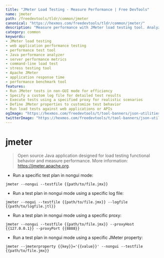 ```yaml
---
title: "JMeter Load Testing - Measure Performance | Free DevTools"
name: jmeter
path: /freedevtools/tldr/common/jmeter
canonical: "https://hexmos.com/freedevtools/tldr/common/jmeter/"
description: "Measure performance with JMeter load testing tool. Analyze web application performance and identify bottlenecks effortlessly. Free online tool, no registration required."
category: common
keywords:
- JMeter load testing
- web application performance testing
- performance test tool
- Java performance analyzer
- server performance metrics
- command-line load test
- stress testing tool
- Apache JMeter
- application response time
- performance benchmark tool
features:
- Run JMeter tests in non-GUI mode for efficiency
- Specify a custom log file for detailed test results
- Execute tests using a specified proxy for realistic scenarios
- Define JMeter properties to customize test behavior
- Run load tests against web applications or APIs
ogImage: "https://hexmos.com/freedevtools/t/tool-banners/json-utilities-banner.png"
twitterImage: "https://hexmos.com/freedevtools/t/tool-banners/json-utilities-banner.png"
---
```


# jmeter

> Open source Java application designed for load testing functional behavior and measure performance.
> More information: <https://jmeter.apache.org>.

- Run a specific test plan in nongui mode:

`jmeter --nongui --testfile {{path/to/file.jmx}}`

- Run a test plan in nongui mode using a specific log file:

`jmeter --nogui --testfile {{path/to/file.jmx}} --logfile {{path/to/logfile.jtl}}`

- Run a test plan in nongui mode using a specific proxy:

`jmeter --nongui --testfile {{path/to/file.jmx}} --proxyHost {{127.0.0.1}} --proxyPort {{8888}}`

- Run a test plan in nongui mode using a specific JMeter property:

`jmeter --jmeterproperty {{key}}='{{value}}' --nongui --testfile {{path/to/file.jmx}}`
